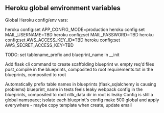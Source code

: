 ## Heroku global environment variables
Global Heroku config/env vars:

heroku config:set APP_CONFIG_MODE=production
heroku config:set MAIL_USERNAME=TBD
heroku config:set MAIL_PASSWORD=TBD
heroku config:set AWS_ACCESS_KEY_ID=TBD
heroku config:set AWS_SECRET_ACCESS_KEY=TBD


TODO:
  set tablename_prefix and blueprint_name in __init


  Add flask cli command to create scaffolding blueprint w. empty req'd files
  post_compile in the blueprints, composited to root
  requirements.txt in the blueprints, composited to root


  Automatically prefix table names in blueprints (flask_sqlalchemy is causing problems)
  blueprint_name in tests feels leaky
  webpack config in the blueprints, composited to root
  nltk_data dir in root is leaky
  Config is still a global namspace; isolate each blueprint's config
  make 500 global and apply everywhere -  maybe copy template when create, update email
